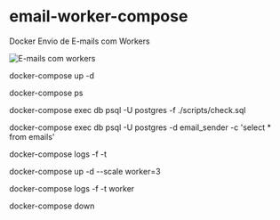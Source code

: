 # email-worker-compose
Docker Envio de E-mails com Workers

![E-mails com workers](https://user-images.githubusercontent.com/47223292/123892964-e98eb200-d931-11eb-91aa-d5d478b00f37.PNG)

docker-compose up -d

docker-compose ps

docker-compose exec db psql -U postgres -f ./scripts/check.sql

docker-compose exec db psql -U postgres -d email_sender -c 'select * from emails'

docker-compose logs -f -t

docker-compose up -d --scale worker=3

docker-compose logs -f -t worker

docker-compose down
